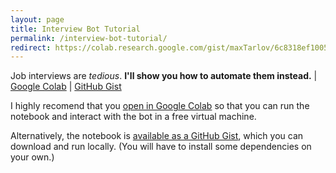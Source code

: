 ```yaml
---
layout: page
title: Interview Bot Tutorial
permalink: /interview-bot-tutorial/
redirect: https://colab.research.google.com/gist/maxTarlov/6c8318ef10059d4ac5830cf34161e72e/interview-bot-part-one.ipynb
---
```


Job interviews are _tedious_. **I'll show you how to automate them instead.** \| [Google Colab](https://colab.research.google.com/gist/maxTarlov/6c8318ef10059d4ac5830cf34161e72e/interview-bot-part-one.ipynb) \| [GitHub Gist](https://gist.github.com/maxTarlov/6c8318ef10059d4ac5830cf34161e72e)

I highly recomend that you [open in Google Colab](https://colab.research.google.com/gist/maxTarlov/6c8318ef10059d4ac5830cf34161e72e/interview-bot-part-one.ipynb) so that you can run the notebook and interact with the bot in a free virtual machine.

Alternatively, the notebook is [available as a GitHub Gist](https://gist.github.com/maxTarlov/6c8318ef10059d4ac5830cf34161e72e), which you can download and run locally. (You will have to install some dependencies on your own.)

<script src="https://gist.github.com/maxTarlov/6c8318ef10059d4ac5830cf34161e72e.js"></script>